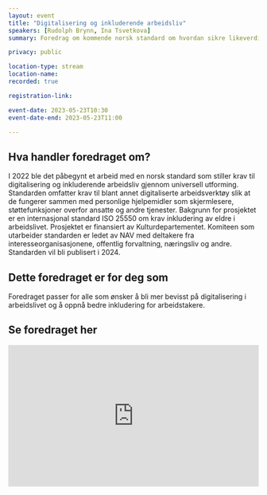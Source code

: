```yaml
---
layout: event
title: "Digitalisering og inkluderende arbeidsliv"
speakers: [Rudolph Brynn, Ina Tsvetkova] 
summary: Foredrag om kommende norsk standard om hvordan sikre likeverdig tilgang til arbeidslivet gjennom universell utforming.

privacy: public

location-type: stream
location-name: 
recorded: true

registration-link: 

event-date: 2023-05-23T10:30
event-date-end: 2023-05-23T11:00

---
```

## Hva handler foredraget om?
I 2022 ble det påbegynt et arbeid med en norsk standard som stiller krav til digitalisering og inkluderende arbeidsliv gjennom universell utforming. Standarden omfatter krav til blant annet digitaliserte arbeidsverktøy slik at de fungerer sammen med personlige hjelpemidler som skjermlesere, støttefunksjoner overfor ansatte og andre tjenester. Bakgrunn for prosjektet er en internasjonal standard ISO 25550 om krav inkludering av eldre i arbeidslivet. Prosjektet er finansiert av Kulturdepartementet. Komiteen som utarbeider standarden er ledet av NAV med deltakere fra interesseorganisasjonene, offentlig forvaltning, næringsliv og andre. Standarden vil bli publisert i 2024.

## Dette foredraget er for deg som
Foredraget passer for alle som ønsker å bli mer bevisst på digitalisering i arbeidslivet og å oppnå bedre inkludering for arbeidstakere. 

## Se foredraget her

<div style="padding:56.25% 0 0 0;position:relative;"><iframe src="https://player.vimeo.com/video/831463861?h=2d9481552b&amp;badge=0&amp;autopause=0&amp;player_id=0&amp;app_id=58479" frameborder="0" allow="autoplay; fullscreen; picture-in-picture" allowfullscreen style="position:absolute;top:0;left:0;width:100%;height:100%;" title="Digitalisering og inkluderende arbeidsliv med Rudolph Brynn og Ina Tsvetkova"></iframe></div><script src="https://player.vimeo.com/api/player.js"></script>